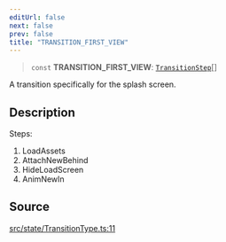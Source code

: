 ```yaml
---
editUrl: false
next: false
prev: false
title: "TRANSITION_FIRST_VIEW"
---
```


> `const` **TRANSITION\_FIRST\_VIEW**: [`TransitionStep`](/api/enumerations/transitionstep/)[]

A transition specifically for the splash screen.

## Description

Steps:
1. LoadAssets
2. AttachNewBehind
3. HideLoadScreen
4. AnimNewIn

## Source

[src/state/TransitionType.ts:11](https://github.com/relishinc/dill-pixel/blob/543438455c9a47928084300159416186c2aa1095/src/state/TransitionType.ts#L11)
